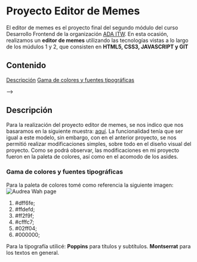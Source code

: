 # Proyecto Editor de Memes

El editor de memes es el proyecto final del segundo módulo del curso Desarrollo Frontend de la organización [ADA ITW](https://adaitw.org/).
En esta ocasión, realizamos un **editor de memes** utilizando las tecnologías vistas a lo largo de los múdulos 1 y 2, que consisten en **HTML5, CSS3, JAVASCRIPT y GIT**

## Contenido

[Descripción](#Descripción)
[Gama de colores y fuentes tipográficas](#gama-de-colores)
<!-- [Muestra del proyecto](#muestra-del-proyecto) --> -->

## Descripción

Para la realización del proyecto editor de memes, se nos indico que nos basaramos en la siguiente muestra: [aquí](https://frontend-proyecto-meme.adaitw.org/). La funcionalidad tenía que ser igual a este modelo, sin embargo, con en el anterior proyecto, se nos permitió realizar modificaciones simples, sobre todo en el diseño visual del proyecto.
Como se podrá observar, las modificaciones en mi proyecto fueron en la paleta de colores, así como en el acomodo de los asides.

### Gama de colores y fuentes tipográficas

Para la paleta de colores tomé como referencia la siguiente imagen:
![Audrea Wah page](./imágenes/paleta-de-colores-editor-de-memes-proyecto.jpeg)
1. #dff6fe;
2. #ffdefd;
3. #ff2f9f;
4. #cfffc7;
5. #02ff04;
6. #000000;

Para la tipografía utilicé:
**Poppins** para títulos y subtítulos.
**Montserrat** para los textos en general.

